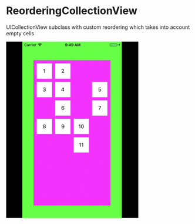 # ReorderingCollectionView
UICollectionView subclass with custom reordering which takes into account empty cells

![Example](https://github.com/olekar/ReorderingCollectionView/blob/master/Reordering.gif)
